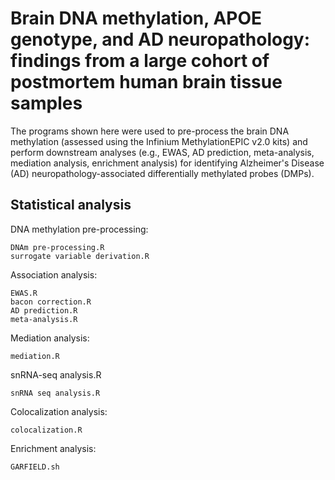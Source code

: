 # Brain DNA methylation, APOE genotype, and AD neuropathology: findings from a large cohort of postmortem human brain tissue samples

The programs shown here were used to pre-process the brain DNA methylation (assessed using the Infinium MethylationEPIC v2.0 kits) and perform downstream analyses (e.g., EWAS, AD prediction, meta-analysis, mediation analysis, enrichment analysis) for identifying Alzheimer's Disease (AD) neuropathology-associated differentially methylated probes (DMPs).

## Statistical analysis
DNA methylation pre-processing:

    DNAm pre-processing.R
    surrogate variable derivation.R

    
Association analysis:

    EWAS.R
    bacon correction.R
    AD prediction.R
    meta-analysis.R
    

Mediation analysis:

    mediation.R 


snRNA-seq analysis.R

    snRNA seq analysis.R


Colocalization analysis:

    colocalization.R


Enrichment analysis:

    GARFIELD.sh
